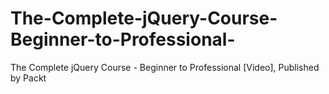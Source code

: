 # The-Complete-jQuery-Course-Beginner-to-Professional-
The Complete jQuery Course - Beginner to Professional [Video], Published by Packt
